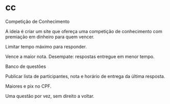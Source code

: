 # cc
Competição de Conhecimento


A ideia é criar um site que ofereça uma competição de conhecimento com premiação em dinheiro para quem vencer.

Limitar tempo máximo para responder.

Vence a maior nota. Desempate: respostas entregue em menor tempo.

Banco de questões

Publicar lista de participantes, nota e horário de entrega da última resposta.

Maiores e pix no CPF.

Uma questão por vez, sem direito a voltar.

